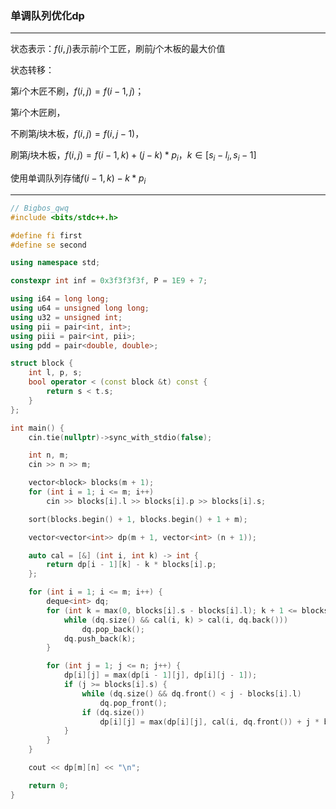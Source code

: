 ### 单调队列优化dp

___

状态表示：$f(i,j)$表示前$i$个工匠，刷前$j$个木板的最大价值

状态转移：

第$i$个木匠不刷，$f(i,j) = f(i - 1, j)$；

第$i$个木匠刷，

不刷第$j$块木板，$f(i,j) = f(i, j - 1)$，

刷第$j$块木板，$f(i, j) = f(i-1, k) + (j-k)*p_{i}，k \in [s_{i} - l_{i}, s_{i}-1]$

使用单调队列存储$f(i - 1, k) - k * p_{i}$

___

````c++
// Bigbos_qwq
#include <bits/stdc++.h>

#define fi first
#define se second

using namespace std;

constexpr int inf = 0x3f3f3f3f, P = 1E9 + 7;

using i64 = long long;
using u64 = unsigned long long;
using u32 = unsigned int;
using pii = pair<int, int>;
using piii = pair<int, pii>;
using pdd = pair<double, double>;

struct block {
    int l, p, s;
    bool operator < (const block &t) const {
        return s < t.s;
    }
};

int main() {
    cin.tie(nullptr)->sync_with_stdio(false);

    int n, m;
    cin >> n >> m;

    vector<block> blocks(m + 1);
    for (int i = 1; i <= m; i++)
        cin >> blocks[i].l >> blocks[i].p >> blocks[i].s;

    sort(blocks.begin() + 1, blocks.begin() + 1 + m);

    vector<vector<int>> dp(m + 1, vector<int> (n + 1));

    auto cal = [&] (int i, int k) -> int {
        return dp[i - 1][k] - k * blocks[i].p;
    };

    for (int i = 1; i <= m; i++) {
        deque<int> dq;
        for (int k = max(0, blocks[i].s - blocks[i].l); k + 1 <= blocks[i].s; k++) {
            while (dq.size() && cal(i, k) > cal(i, dq.back()))
                dq.pop_back();
            dq.push_back(k);
        }

        for (int j = 1; j <= n; j++) {
            dp[i][j] = max(dp[i - 1][j], dp[i][j - 1]);
            if (j >= blocks[i].s) {
                while (dq.size() && dq.front() < j - blocks[i].l)
                    dq.pop_front();
                if (dq.size())
                    dp[i][j] = max(dp[i][j], cal(i, dq.front()) + j * blocks[i].p);
            }
        }
    }

    cout << dp[m][n] << "\n";

    return 0;
}
````

